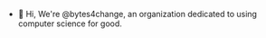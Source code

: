 - 👋 Hi, We're @bytes4change, an organization dedicated to using computer science for good.

<!---
bytes4change/bytes4change is a ✨ special ✨ repository because its `README.md` (this file) appears on your GitHub profile.
You can click the Preview link to take a look at your changes.
--->
